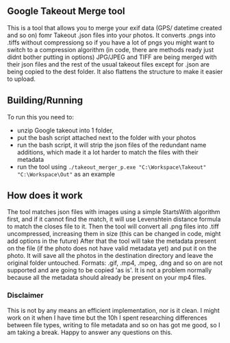## Google Takeout Merge tool
This is a tool that allows you to merge your exif data (GPS/ datetime created and so on) fomr Takeout .json files into your photos. It converts .pngs into .tiffs without compressiong so if you have a lot of pngs you might want to switch to a compression algorithm (in code, there are methods ready just didnt bother putting in options)
JPG/JPEG and TIFF are being merged with their json files and the rest of the usual takeout files except for .json are being copied to the dest folder. It also flattens the structure to make it easier to upload.

## Building/Running
To run this you need to:
- unzip Google takeout into 1 folder,
- put the bash script attached next to the folder with your photos
- run the bash script, it will strip the json files of the redundant name additions, which made it a lot harder to match the files with their metadata
- run the tool using `./takeout_merger_p.exe "C:\Workspace\Takeout" "C:\Workspace\Out"` as an example

## How does it work
The tool matches json files with images using a simple StartsWith algorithm first, and if it cannot find the match, it will use Levenshtein distance formula to match the closes file to it.
Then the tool will convert all .png files into .tiff uncompressed, increasing them in size (this can be changed in code, might add options in the future)
After that the tool will take the metadata present on the file (if the photo does not have valid metadata yet) and put it on the photo.
It will save all the photos in the destination directory and leave the original folder untouched. 
Formats: .gif, .mp4, .mpeg, .dng and so on are not supported and are going to be copied 'as is'. It is not a problem normally because all the metadata should already be present on your mp4 files.

### Disclaimer
This is not by any means an efficient implementation, nor is it clean. I might work on it when I have time but the 10h I spent researching differences between file types, writing to file metadata and so on has got me good, so I am taking a break. Happy to answer any questions on this.
